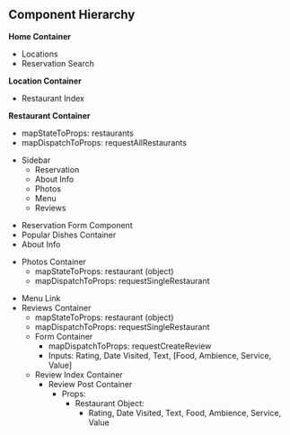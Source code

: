 ## Component Hierarchy

**Home Container**
  - Locations
  - Reservation Search

**Location Container**
  - Restaurant Index

**Restaurant Container**
  - mapStateToProps: restaurants
  - mapDispatchToProps: requestAllRestaurants

  + Sidebar
    - Reservation
    - About Info
    - Photos
    - Menu
    - Reviews

  - Reservation Form Component
  - Popular Dishes Container
  - About Info
  + Photos Container
    - mapStateToProps: restaurant (object)
    - mapDispatchToProps: requestSingleRestaurant
  - Menu Link
  - Reviews Container
    - mapStateToProps: restaurant (object)
    - mapDispatchToProps: requestSingleRestaurant
    + Form Container
      - mapDispatchToProps: requestCreateReview
      - Inputs: Rating, Date Visited, Text, [Food, Ambience, Service, Value]
    + Review Index Container
      - Review Post Container
        - Props:
          - Restaurant Object:
            - Rating, Date Visited, Text, Food, Ambience, Service, Value
